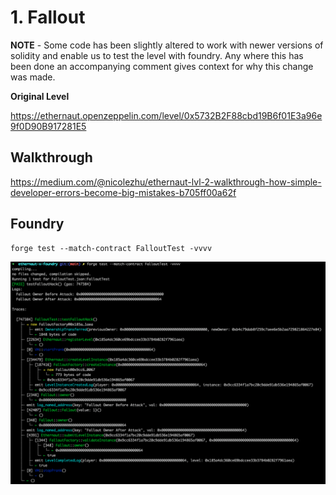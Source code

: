 # 1. Fallout

**NOTE** - Some code has been slightly altered to work with newer versions of solidity and enable us to test the level with foundry. Any where this has been done an accompanying comment gives context for why this change was made. 

**Original Level**

https://ethernaut.openzeppelin.com/level/0x5732B2F88cbd19B6f01E3a96e9f0D90B917281E5

## Walkthrough

https://medium.com/@nicolezhu/ethernaut-lvl-2-walkthrough-how-simple-developer-errors-become-big-mistakes-b705ff00a62f

## Foundry 

```
forge test --match-contract FalloutTest -vvvv
```

![alt text](https://github.com/ciaranmcveigh5/ethernaut-x-foundry/blob/main/img/Fallout.png?raw=true)